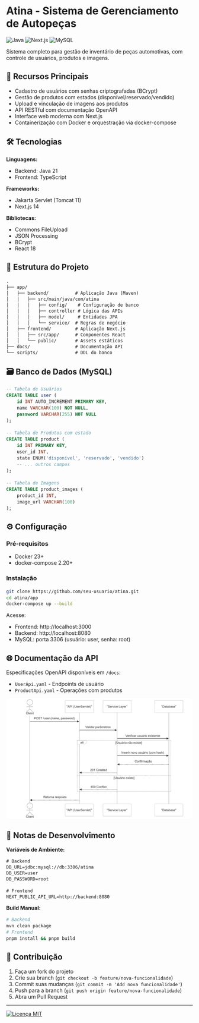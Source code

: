 
# Atina - Sistema de Gerenciamento de Autopeças

![Java](https://img.shields.io/badge/Java-21-red)
![Next.js](https://img.shields.io/badge/Next.js-14-blue)
![MySQL](https://img.shields.io/badge/MySQL-8.0-orange)

Sistema completo para gestão de inventário de peças automotivas, com controle de usuários, produtos e imagens.

## 🚀 Recursos Principais
- Cadastro de usuários com senhas criptografadas (BCrypt)
- Gestão de produtos com estados (disponível/reservado/vendido)
- Upload e vinculação de imagens aos produtos
- API RESTful com documentação OpenAPI
- Interface web moderna com Next.js
- Containerização com Docker e orquestração via docker-compose

## 🛠 Tecnologias
**Linguagens:**  
- Backend: Java 21
- Frontend: TypeScript

**Frameworks:**  
- Jakarta Servlet (Tomcat 11)
- Next.js 14

**Bibliotecas:**  
- Commons FileUpload
- JSON Processing
- BCrypt
- React 18

## 📁 Estrutura do Projeto
```
.
├── app/
│   ├── backend/          # Aplicação Java (Maven)
│   │   ├── src/main/java/com/atina
│   │   │   ├── config/    # Configuração de banco
│   │   │   ├── controller # Lógica das APIs
│   │   │   ├── model/     # Entidades JPA
│   │   │   └── service/  # Regras de negócio
│   ├── frontend/         # Aplicação Next.js
│   │   ├── src/app/      # Componentes React
│   │   └── public/       # Assets estáticos
├── docs/                 # Documentação API
└── scripts/              # DDL do banco
```

## 🗃 Banco de Dados (MySQL)
```sql
-- Tabela de Usuários
CREATE TABLE user (
    id INT AUTO_INCREMENT PRIMARY KEY,
    name VARCHAR(100) NOT NULL,
    password VARCHAR(255) NOT NULL
);

-- Tabela de Produtos com estado
CREATE TABLE product (
    id INT PRIMARY KEY,
    user_id INT,
    state ENUM('disponível', 'reservado', 'vendido')
    -- ... outros campos
);

-- Tabela de Imagens
CREATE TABLE product_images (
    product_id INT,
    image_url VARCHAR(100)
);
```

## ⚙️ Configuração
### Pré-requisitos
- Docker 23+
- docker-compose 2.20+

### Instalação
```bash
git clone https://github.com/seu-usuario/atina.git
cd atina/app
docker-compose up --build
```

Acesse:
- Frontend: http://localhost:3000
- Backend: http://localhost:8080
- MySQL: porta 3306 (usuário: user, senha: root)

## 🌐 Documentação da API
Especificações OpenAPI disponíveis em `/docs`:
- `UserApi.yaml` - Endpoints de usuário
- `ProductApi.yaml` - Operações com produtos

![Diagrama de Sequência](./docs/SequenceDiagramUserPost.png)

## 📌 Notas de Desenvolvimento
**Variáveis de Ambiente:**
```env
# Backend
DB_URL=jdbc:mysql://db:3306/atina
DB_USER=user
DB_PASSWORD=root

# Frontend
NEXT_PUBLIC_API_URL=http://backend:8080
```

**Build Manual:**
```bash
# Backend
mvn clean package
# Frontend
pnpm install && pnpm build
```

## 🤝 Contribuição
1. Faça um fork do projeto
2. Crie sua branch (`git checkout -b feature/nova-funcionalidade`)
3. Commit suas mudanças (`git commit -m 'Add nova funcionalidade'`)
4. Push para a branch (`git push origin feature/nova-funcionalidade`)
5. Abra um Pull Request

---

[![Licença MIT](https://img.shields.io/badge/License-MIT-green.svg)](https://opensource.org/licenses/MIT)
```
